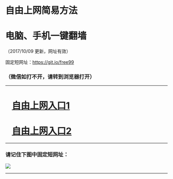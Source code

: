 ﻿# 自由上网简易方法

# 电脑、手机一键翻墙

（2017/10/09 更新，网址有效）

固定短网址：https://git.io/free99

### （微信如打不开，请转到浏览器打开）


***





# &nbsp;&nbsp; <a href="http://ft1236717014.fwq-tz-1001.info/fwqtz01.html?t=100900131619 " target="_blank">自由上网入口1</a>
# &nbsp;&nbsp; <a href="http://ft2506820606.fwq-tz-1002.info/fwqtz02.html?t=100900112869 " target="_blank">自由上网入口2</a>
***

### 请记住下图中固定短网址：

<img src="https://s3-us-west-2.amazonaws.com/fwq-1001/yjfq-20170905okok.png" /> 


***

